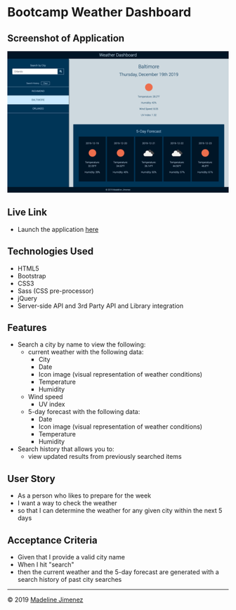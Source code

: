 # Bootcamp Weather Dashboard

## Screenshot of Application

![Desktop](./assets/img/desktop.jpg)

## Live Link
- Launch the application [here](https://mijimenez.github.io/bootcamp_weather_dashboard/)

## Technologies Used
- HTML5
- Bootstrap
- CSS3
- Sass (CSS pre-processor)
- jQuery
- Server-side API and 3rd Party API and Library integration

## Features
- Search a city by name to view the following:
    - current weather with the following data:
        - City
        - Date
        - Icon image (visual representation of weather conditions)
        - Temperature
        - Humidity
    -  Wind speed
        - UV index
    - 5-day forecast with the following data:
        - Date
        - Icon image (visual representation of weather conditions)
        - Temperature
        - Humidity
- Search history that allows you to:
    - view updated results from previously searched items

## User Story
- As a person who likes to prepare for the week
- I want a way to check the weather
- so that I can determine the weather for any given city within the next 5 days

## Acceptance Criteria
- Given that I provide a valid city name
- When I hit "search"
- then the current weather and the 5-day forecast are generated with a search history of past city searches

- - -
© 2019 [Madeline Jimenez](https://github.com/mijimenez)